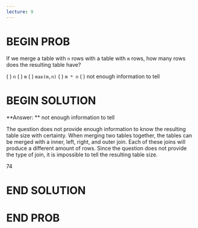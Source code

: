 ```yaml
---
lecture: 9
---
```


# BEGIN PROB

If we merge a table with `n` rows with a table with `m` rows, how many rows does the resulting table have?

( ) `n`
( ) `m`
( ) `max(m,n)`
( ) `m * n`
( ) not enough information to tell

# BEGIN SOLUTION

**Answer: ** not enough information to tell

The question does not provide enough information to know the resulting table size with certainty. When
merging two tables together, the tables can be merged with a inner, left, right, and outer join. Each of these
joins will produce a different amount of rows. Since the question does not provide the type of join, it is impossible to tell
the resulting table size. 

<average>74</average>
# END SOLUTION

# END PROB